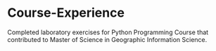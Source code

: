 # Course-Experience
Completed laboratory exercises for Python Programming Course that contributed to Master of Science in Geographic Information Science.
